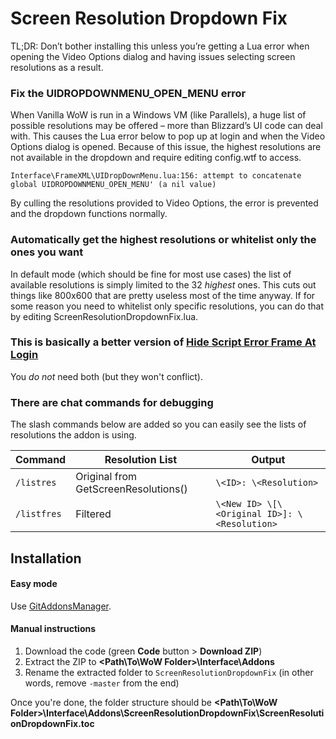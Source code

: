 # Screen Resolution Dropdown Fix
TL;DR: Don’t bother installing this unless you’re getting a Lua error when opening the Video Options dialog and having issues selecting screen resolutions as a result.

### Fix the UIDROPDOWNMENU_OPEN_MENU error
When Vanilla WoW is run in a Windows VM (like Parallels), a huge list of possible resolutions may be offered – more than Blizzard’s UI code can deal with. This causes the Lua error below to pop up at login and when the Video Options dialog is opened. Because of this issue, the highest resolutions are not available in the dropdown and require editing config.wtf to access.

`Interface\FrameXML\UIDropDownMenu.lua:156: attempt to concatenate global UIDROPDOWNMENU_OPEN_MENU' (a nil value)`

By culling the resolutions provided to Video Options, the error is prevented and the dropdown functions normally.

### Automatically get the highest resolutions or whitelist only the ones you want

In default mode (which should be fine for most use cases) the list of available resolutions is simply limited to the 32 *highest* ones. This cuts out things like 800x600 that are pretty useless most of the time anyway. If for some reason you need to whitelist only specific resolutions, you can do that by editing ScreenResolutionDropdownFix.lua.

### This is basically a better version of [Hide Script Error Frame At Login](https://github.com/veechs/HideScriptErrorFrameAtLogin/)
You *do not* need both (but they won't conflict).

### There are chat commands for debugging
The slash commands below are added so you can easily see the lists of resolutions the addon is using.

| Command | Resolution List | Output |
| --- | --- | --- |
| `/listres` | Original from GetScreenResolutions() | `\<ID>: \<Resolution>` | 
| `/listfres` | Filtered  | `\<New ID> \[\<Original ID>]: \<Resolution>` |

## Installation

#### Easy mode

Use [GitAddonsManager](https://woblight.gitlab.io/overview/gitaddonsmanager/).

#### Manual instructions

1. Download the code (green **Code** button > **Download ZIP**)
2. Extract the ZIP to **<Path\To\WoW Folder>\Interface\Addons**
3. Rename the extracted folder to `ScreenResolutionDropdownFix` (in other words, remove `-master` from the end)

Once you're done, the folder structure should be **<Path\To\WoW Folder>\Interface\Addons\ScreenResolutionDropdownFix\ScreenResolutionDropdownFix.toc**


